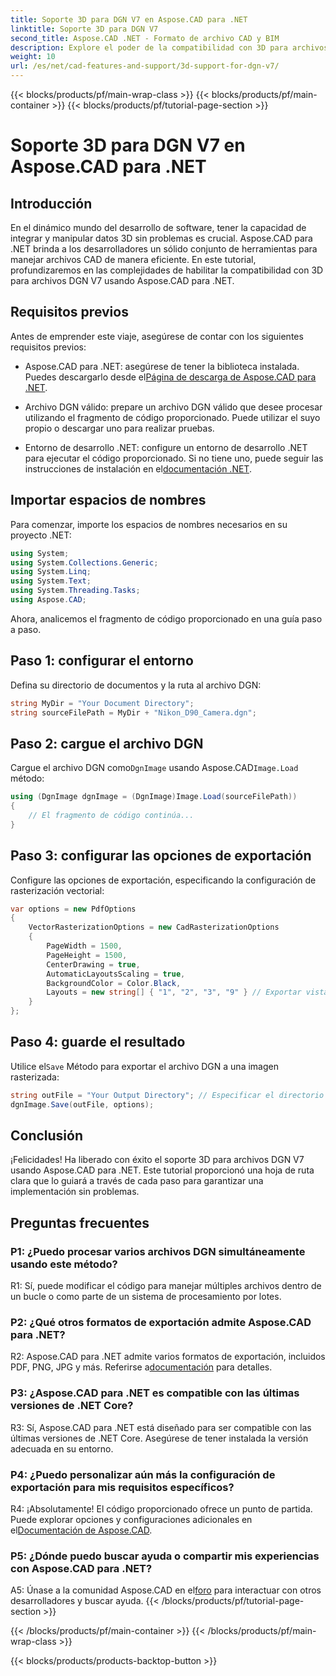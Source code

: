 ```yaml
---
title: Soporte 3D para DGN V7 en Aspose.CAD para .NET
linktitle: Soporte 3D para DGN V7
second_title: Aspose.CAD .NET - Formato de archivo CAD y BIM
description: Explore el poder de la compatibilidad con 3D para archivos DGN V7 en Aspose.CAD para .NET. Siga nuestra guía paso a paso para integrar y manipular archivos CAD sin esfuerzo.
weight: 10
url: /es/net/cad-features-and-support/3d-support-for-dgn-v7/
---
```


{{< blocks/products/pf/main-wrap-class >}}
{{< blocks/products/pf/main-container >}}
{{< blocks/products/pf/tutorial-page-section >}}

# Soporte 3D para DGN V7 en Aspose.CAD para .NET

## Introducción

En el dinámico mundo del desarrollo de software, tener la capacidad de integrar y manipular datos 3D sin problemas es crucial. Aspose.CAD para .NET brinda a los desarrolladores un sólido conjunto de herramientas para manejar archivos CAD de manera eficiente. En este tutorial, profundizaremos en las complejidades de habilitar la compatibilidad con 3D para archivos DGN V7 usando Aspose.CAD para .NET.

## Requisitos previos

Antes de emprender este viaje, asegúrese de contar con los siguientes requisitos previos:

-  Aspose.CAD para .NET: asegúrese de tener la biblioteca instalada. Puedes descargarlo desde el[Página de descarga de Aspose.CAD para .NET](https://releases.aspose.com/cad/net/).

- Archivo DGN válido: prepare un archivo DGN válido que desee procesar utilizando el fragmento de código proporcionado. Puede utilizar el suyo propio o descargar uno para realizar pruebas.

- Entorno de desarrollo .NET: configure un entorno de desarrollo .NET para ejecutar el código proporcionado. Si no tiene uno, puede seguir las instrucciones de instalación en el[documentación .NET](https://docs.microsoft.com/en-us/dotnet/core/install/).

## Importar espacios de nombres

Para comenzar, importe los espacios de nombres necesarios en su proyecto .NET:

```csharp
using System;
using System.Collections.Generic;
using System.Linq;
using System.Text;
using System.Threading.Tasks;
using Aspose.CAD;
```

Ahora, analicemos el fragmento de código proporcionado en una guía paso a paso.

## Paso 1: configurar el entorno

Defina su directorio de documentos y la ruta al archivo DGN:

```csharp
string MyDir = "Your Document Directory";
string sourceFilePath = MyDir + "Nikon_D90_Camera.dgn";
```

## Paso 2: cargue el archivo DGN

 Cargue el archivo DGN como`DgnImage` usando Aspose.CAD`Image.Load` método:

```csharp
using (DgnImage dgnImage = (DgnImage)Image.Load(sourceFilePath))
{
    // El fragmento de código continúa...
}
```

## Paso 3: configurar las opciones de exportación

Configure las opciones de exportación, especificando la configuración de rasterización vectorial:

```csharp
var options = new PdfOptions
{
    VectorRasterizationOptions = new CadRasterizationOptions
    {
        PageWidth = 1500,
        PageHeight = 1500,
        CenterDrawing = true,
        AutomaticLayoutsScaling = true,
        BackgroundColor = Color.Black,
        Layouts = new string[] { "1", "2", "3", "9" } // Exportar vistas específicas
    }
};
```

## Paso 4: guarde el resultado

 Utilice el`Save` Método para exportar el archivo DGN a una imagen rasterizada:

```csharp
string outFile = "Your Output Directory"; // Especificar el directorio de salida
dgnImage.Save(outFile, options);
```

## Conclusión

¡Felicidades! Ha liberado con éxito el soporte 3D para archivos DGN V7 usando Aspose.CAD para .NET. Este tutorial proporcionó una hoja de ruta clara que lo guiará a través de cada paso para garantizar una implementación sin problemas.

## Preguntas frecuentes

### P1: ¿Puedo procesar varios archivos DGN simultáneamente usando este método?

R1: Sí, puede modificar el código para manejar múltiples archivos dentro de un bucle o como parte de un sistema de procesamiento por lotes.

### P2: ¿Qué otros formatos de exportación admite Aspose.CAD para .NET?

 R2: Aspose.CAD para .NET admite varios formatos de exportación, incluidos PDF, PNG, JPG y más. Referirse a[documentación](https://reference.aspose.com/cad/net/) para detalles.

### P3: ¿Aspose.CAD para .NET es compatible con las últimas versiones de .NET Core?

R3: Sí, Aspose.CAD para .NET está diseñado para ser compatible con las últimas versiones de .NET Core. Asegúrese de tener instalada la versión adecuada en su entorno.

### P4: ¿Puedo personalizar aún más la configuración de exportación para mis requisitos específicos?

 R4: ¡Absolutamente! El código proporcionado ofrece un punto de partida. Puede explorar opciones y configuraciones adicionales en el[Documentación de Aspose.CAD](https://reference.aspose.com/cad/net/).

### P5: ¿Dónde puedo buscar ayuda o compartir mis experiencias con Aspose.CAD para .NET?

A5: Únase a la comunidad Aspose.CAD en el[foro](https://forum.aspose.com/c/cad/19) para interactuar con otros desarrolladores y buscar ayuda.
{{< /blocks/products/pf/tutorial-page-section >}}

{{< /blocks/products/pf/main-container >}}
{{< /blocks/products/pf/main-wrap-class >}}

{{< blocks/products/products-backtop-button >}}
